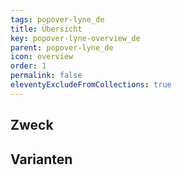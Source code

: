 ```yaml
---
tags: popover-lyne_de
title: Übersicht
key: popover-lyne-overview_de
parent: popover-lyne_de
icon: overview
order: 1
permalink: false
eleventyExcludeFromCollections: true
---
```


## Zweck

## Varianten

